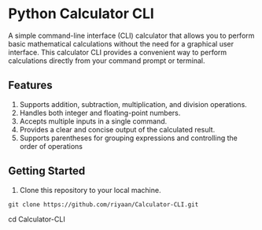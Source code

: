 # Python Calculator CLI
A simple command-line interface (CLI) calculator that allows you to perform basic mathematical calculations without the need for a graphical user interface. This calculator CLI provides a convenient way to perform calculations directly from your command prompt or terminal.

## Features
1. Supports addition, subtraction, multiplication, and division operations.
2. Handles both integer and floating-point numbers.
3. Accepts multiple inputs in a single command.
4. Provides a clear and concise output of the calculated result.
5. Supports parentheses for grouping expressions and controlling the order of operations

## Getting Started
1. Clone this repository to your local machine.
   
```git clone https://github.com/riyaan/Calculator-CLI.git```

cd Calculator-CLI

